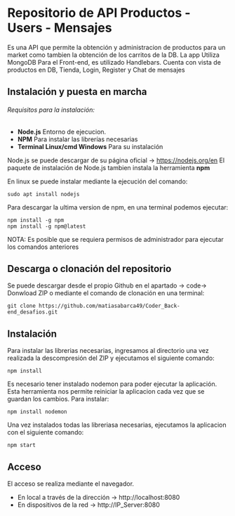 # Repositorio de API Productos - Users - Mensajes

Es una API que permite la obtención y administracion de productos para un market como tambien la obtención de los carritos de la DB. La app Utiliza MongoDB
Para el Front-end, es utilizado Handlebars. Cuenta con vista de productos en DB, Tienda, Login, Register y Chat de mensajes


## Instalación y puesta en marcha
###### Requisitos para la instalación:

- **Node.js** Entorno de ejecucion.
- **NPM** Para instalar las librerías necesarias
- **Terminal Linux/cmd Windows** Para su instalación

Node.js se puede descargar de su página oficial -> https://nodejs.org/en
El paquete de instalación de Node.js tambien instala la herramienta **npm**

En linux se puede instalar mediante la ejecución del comando:

```
sudo apt install nodejs
```

Para descargar la ultima version de npm, en una terminal podemos ejecutar:

```
npm install -g npm
npm install -g npm@latest
```
NOTA: Es posible que se requiera permisos de administrador para ejecutar los comandos anteriores

## Descarga o clonación del repositorio

Se puede descargar desde el propio Github en el apartado -> code-> Donwload ZIP o mediante el comando de clonación en una terminal:

```
git clone https://github.com/matiasabarca49/Coder_Back-end_desafios.git
```

## Instalación

Para instalar las librerias necesarias, ingresamos al directorio una vez realizada la descompresión del ZIP y ejecutamos el siguiente comando:
```
npm install
```
Es necesario tener instalado nodemon para poder ejecutar la aplicación. Esta herramienta nos permite reiniciar la aplicacion cada vez que se guardan los cambios. Para instalar:

```
npm install nodemon
```

Una vez instalados todas las libreriasa necesarias, ejecutamos la aplicacion con el siguiente comando:

```
npm start
```

## Acceso

El acceso se realiza mediante el navegador. 

 - En local a través de la dirección -> http://localhost:8080
 - En dispositivos de la red -> http://IP_Server:8080